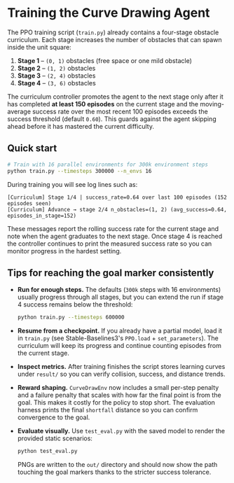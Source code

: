 # Training the Curve Drawing Agent

The PPO training script (`train.py`) already contains a four-stage obstacle
curriculum.  Each stage increases the number of obstacles that can spawn inside
the unit square:

1. **Stage 1** – `(0, 1)` obstacles (free space or one mild obstacle)
2. **Stage 2** – `(1, 2)` obstacles
3. **Stage 3** – `(2, 4)` obstacles
4. **Stage 4** – `(3, 6)` obstacles

The curriculum controller promotes the agent to the next stage only after it has
completed **at least 150 episodes** on the current stage and the moving-average
success rate over the most recent 100 episodes exceeds the success threshold
(default `0.60`).  This guards against the agent skipping ahead before it has
mastered the current difficulty.

## Quick start

```bash
# Train with 16 parallel environments for 300k environment steps
python train.py --timesteps 300000 --n_envs 16
```

During training you will see log lines such as:

```
[Curriculum] Stage 1/4 | success_rate=0.64 over last 100 episodes (152 episodes seen)
[Curriculum] Advance → stage 2/4 n_obstacles=(1, 2) (avg_success=0.64, episodes_in_stage=152)
```

These messages report the rolling success rate for the current stage and note
when the agent graduates to the next stage.  Once stage 4 is reached the
controller continues to print the measured success rate so you can monitor
progress in the hardest setting.

## Tips for reaching the goal marker consistently

* **Run for enough steps.** The defaults (`300k` steps with 16 environments)
  usually progress through all stages, but you can extend the run if stage 4
  success remains below the threshold:
  
  ```bash
  python train.py --timesteps 600000
  ```

* **Resume from a checkpoint.** If you already have a partial model, load it in
  `train.py` (see Stable-Baselines3's `PPO.load` + `set_parameters`).  The
  curriculum will keep its progress and continue counting episodes from the
  current stage.

* **Inspect metrics.** After training finishes the script stores learning curves
  under `result/` so you can verify collision, success, and distance trends.

* **Reward shaping.** `CurveDrawEnv` now includes a small per-step penalty and a
  failure penalty that scales with how far the final point is from the goal. This
  makes it costly for the policy to stop short.  The evaluation harness prints
  the final `shortfall` distance so you can confirm convergence to the goal.

* **Evaluate visually.** Use `test_eval.py` with the saved model to render the
  provided static scenarios:

  ```bash
  python test_eval.py
  ```

  PNGs are written to the `out/` directory and should now show the path touching
  the goal markers thanks to the stricter success tolerance.
